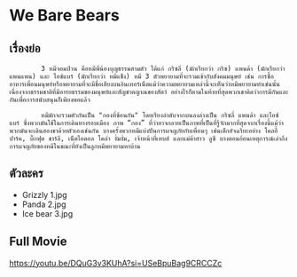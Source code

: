 # We Bare Bears

## เรื่องย่อ
            3 หมีจอมป่วน คือหมีพี่น้องบุญธรรมสามตัว ได้แก่ กริซลี่ (มักเรียกว่า กริซ) แพนด้า (มักเรียกว่า แพนแพน) และ ไอซ์แบร์ (มักเรียกว่า หมีแข็ง) หมี 3 ตัวพยายามที่จะรวมเข้ากับสังคมมนุษย์ เช่น การซื้ออาหารเพื่อนมนุษย์หรือพยายามที่จะมีชื่อเสียงบนอินเทอร์เน็ตแม้ว่าความพยายามเหล่านี้จะเห็นว่าหมีพยายามทำเช่นนั้นเนื่องจากธรรมชาติที่มีอารยธรรมของมนุษย์และสัญชาตญาณของสัตว์ อย่างไรก็ตามในท้ายที่สุดพวกเขาคิดว่าการมีกันและกันเพื่อการสนับสนุนก็เพียงพอแล้ว

            หมีมักจะรวมตัวกันเป็น "กองที่ซ้อนกัน" โดยเรียงลำดับจากบนลงล่างเป็น กริซลี่ แพนด้า และไอซ์แบร์ ซึ่งพวกมันใช้ในการเดินทางรอบเมือง ภาพ “กอง” ที่ว่าอาจกลายเป็นภาพที่เป็นที่รู้จักมากที่สุดจากเรื่องนี้แม้ว่าพวกมันจะเดินสองขาด้วยตัวเองเช่นกัน บางครั้งพวกหมีแบ่งปันการผจญภัยกับเพื่อนๆ เช่นเด็กอัจฉริยะอย่าง โคลอี้ ปาร์ค, บิ๊กฟุต ชาร์ลี, เน็ตไอดอล โคล่า งั่มงั่ม, เจ้าหน้าที่เทบส์ และแม่ค้าสาว ลูซี บางตอนย้อนเหตุการณ์เล่าถึงการผจญภัยของหมีในขณะที่ยังเป็นลูกหมีพยายามหาบ้าน

## ตัวละคร
- Grizzly 1.jpg
- Panda 2.jpg
- Ice bear 3.jpg

## Full Movie
https://youtu.be/DQuG3v3KUhA?si=USeBpuBag9CRCCZc